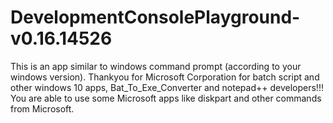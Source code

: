 # DevelopmentConsolePlayground-v0.16.14526
This is an app similar to windows command prompt (according to your windows version). Thankyou for Microsoft Corporation for batch script and other windows 10
apps, Bat_To_Exe_Converter and notepad++ developers!!! You are able to use some Microsoft apps like diskpart and other commands from Microsoft.
